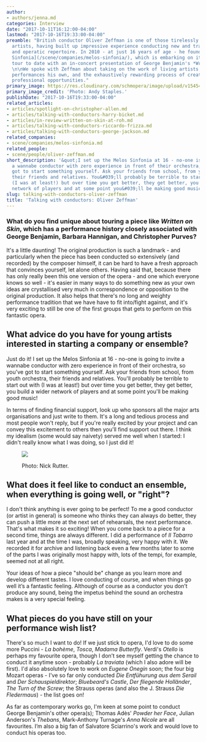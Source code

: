 ```yaml
---
author:
- authors/jenna.md
categories: Interview
date: "2017-10-11T16:12:00-04:00"
lastmod: "2017-10-16T19:33:00-04:00"
preamble: "British conductor Oliver Zeffman is one of those tirelessly ambitious young
  artists, having built up impressive experience conducting new and traditional symphonic
  and operatic repertoire. In 2010 - at just 16 years of age - he founded the [Melos
  Sinfonia](/scene/companies/melos-sinfonia/), which is embarking on its most ambitious
  tour to date with an in-concert presentation of George Benjamin's *Written on Skin*.
  \n\nWe spoke with Zeffman about taking on the work of living artists, making the
  performances his own, and the exhaustively rewarding process of creating one's own
  professional opportunities."
primary_image: https://res.cloudinary.com/schmopera/image/upload/v1545409169/media/webhook-uploads/1507752889727/2017-10-11---Zeffman---71b.jpg.jpg
primary_image_credit: 'Photo: Andy Staples.'
publishDate: "2017-10-16T19:33:00-04:00"
related_articles:
- articles/spotlight-on-christopher-allen.md
- articles/talking-with-conductors-harry-bicket.md
- articles/in-review-written-on-skin-at-roh.md
- articles/talking-with-conductors-riccardo-frizza.md
- articles/talking-with-conductors-george-jackson.md
related_companies:
- scene/companies/melos-sinfonia.md
related_people:
- scene/people/oliver-zeffman.md
short_description: '&quot;I set up the Melos Sinfonia at 16 - no-one is going to invite
  a wannabe conductor with zero experience in front of their orchestra, so you&#039;ve
  got to start something yourself. Ask your friends from school, from youth orchestra,
  their friends and relatives. You&#039;ll probably be terrible to start out with
  (I was at least!) but over time you get better, they get better, you build a wider
  network of players and at some point you&#039;ll be making good music!&quot;'
slug: talking-with-conductors-oliver-zeffman
title: 'Talking with conductors: Oliver Zeffman'
---
```


### What do you find unique about touring a piece like *Written on Skin*, which has a performance history closely associated with George Benjamin, Barbara Hannigan, and Christopher Purves?

It's a little daunting! The original production is such a landmark - and particularly when the piece has been conducted so extensively (and recorded) by the composer himself, it can be hard to have a fresh approach that convinces yourself, let alone others. Having said that, because there has only really been this one version of the opera - and one which everyone knows so well - it's easier in many ways to do something new as your own ideas are crystallised very much in correspondence or opposition to the original production. It also helps that there's no long and weighty performance tradition that we have have to fit into/fight against, and it's very exciting to still be one of the first groups that gets to perform on this fantastic opera.

## What advice do you have for young artists interested in starting a company or ensemble?

Just do it! I set up the Melos Sinfonia at 16 - no-one is going to invite a wannabe conductor with zero experience in front of their orchestra, so you've got to start something yourself. Ask your friends from school, from youth orchestra, their friends and relatives. You'll probably be terrible to start out with (I was at least!) but over time you get better, they get better, you build a wider network of players and at some point you'll be making good music! 

In terms of finding financial support, look up who sponsors all the major arts organisations and just write to them. It's a long and tedious process and most people won't reply, but if you're really excited by your project and can convey this excitement to others then you'll find support out there. I think my idealism (some would say naivety) served me well when I started: I didn't really know what I was doing, so I just did it!

<figure data-type="image">

![](https://res.cloudinary.com/schmopera/image/upload/v1545409169/media/webhook-uploads/1507752819828/2017-10-11---Oliver-Zeffman-3.jpg.jpg)
<figcaption>Photo: Nick Rutter.</figcaption>
</figure>

## What does it feel like to conduct an ensemble, when everything is going well, or "right"?

I don't think anything is ever going to be perfect! To me a good conductor (or artist in general) is someone who thinks they can always do better, they can push a little more at the next set of rehearsals, the next performance. That's what makes it so exciting! When you come back to a piece for a second time, things are always different. I did a performance of *Il Tabarro* last year and at the time I was, broadly speaking, very happy with it. We recorded it for archive and listening back even a few months later to some of the parts I was originally most happy with, lots of the tempi, for example, seemed not at all right. 

Your ideas of how a piece "should be" change as you learn more and develop different tastes. I love conducting of course, and when things go well it’s a fantastic feeling. Although of course as a conductor you don’t produce any sound, being the impetus behind the sound an orchestra makes is a very special feeling. 

## What pieces do you have still on your performance wish list?

There's so much I want to do! If we just stick to opera, I'd love to do some more Puccini - *La bohème*, *Tosca*, *Madama Butterfly*. Verdi's *Otello* is perhaps my favourite opera, though I don’t see myself getting the chance to conduct it anytime soon - probably *La traviata* (which I also adore will be first). I'd also absolutely love to work on *Eugene Onegin* soon; the four big Mozart operas - I've so far only conducted *Die Entfühurung aus dem Serail* and *Der Schauspieldirektor*; *Bluebeard's Castle*, *Der fliegende Holländer*, *The Turn of the Screw*; the Strauss operas (and also the J. Strauss *Die Fledermaus*) - the list goes on! 

As far as contemporary works go, I'm keen at some point to conduct George Benjamin's other opera(s); Thomas Adès' *Powder her Face*, Julian Anderson's *Thebans*, Mark-Anthony Turnage's *Anna Nicole* are all favourites. I’m also a big fan of Salvatore Sciarrino's work and would love to conduct his operas too. 

